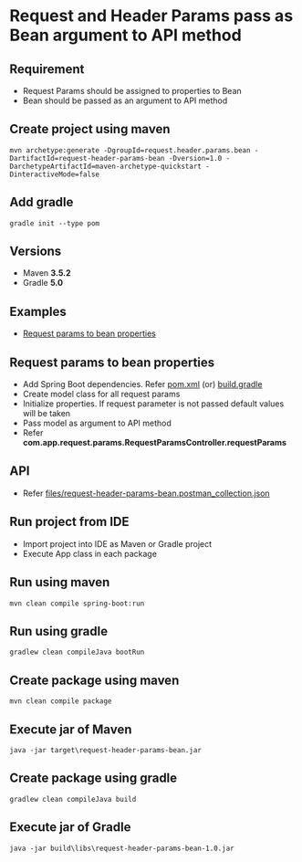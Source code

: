 # Request and Header Params pass as Bean argument to API method

## Requirement
* Request Params should be assigned to properties to Bean
* Bean should be passed as an argument to API method

## Create project using maven
```
mvn archetype:generate -DgroupId=request.header.params.bean -DartifactId=request-header-params-bean -Dversion=1.0 -DarchetypeArtifactId=maven-archetype-quickstart -DinteractiveMode=false
```

## Add gradle
```
gradle init --type pom
```

## Versions
* Maven **3.5.2**
* Gradle **5.0**

## Examples
* [Request params to bean properties](request-params-to-bean-properties)

## Request params to bean properties
* Add Spring Boot dependencies. Refer [pom.xml](pom.xml) (or) [build.gradle](build.gradle)
* Create model class for all request params
* Initialize properties. If request parameter is not passed default values will be taken
* Pass model as argument to API method
* Refer **com.app.request.params.RequestParamsController.requestParams**

## API
* Refer [files/request-header-params-bean.postman_collection.json](files/request-header-params-bean.postman_collection.json)

## Run project from IDE
* Import project into IDE as Maven or Gradle project
* Execute App class in each package

## Run using maven
```
mvn clean compile spring-boot:run
```

## Run using gradle
```
gradlew clean compileJava bootRun
```

## Create package using maven
```
mvn clean compile package
```

## Execute jar of Maven
```
java -jar target\request-header-params-bean.jar
```

## Create package using gradle
```
gradlew clean compileJava build
```

## Execute jar of Gradle
```
java -jar build\libs\request-header-params-bean-1.0.jar
```